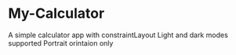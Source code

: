 # My-Calculator
A simple calculator app with constraintLayout
Light and dark modes supported
Portrait orintaion only
